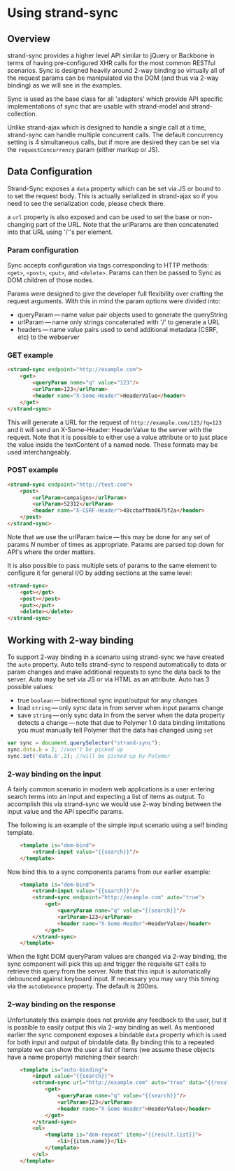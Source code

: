 # Using strand-sync

## Overview

strand-sync provides a higher level API similar to jQuery or Backbone in terms of having pre-configured XHR calls for the most common RESTful scenarios. Sync is designed heavily around 2-way binding so virtually all of the request params can be manipulated via the DOM (and thus via 2-way binding) as we will see in the examples.

Sync is used as the base class for all 'adapters' which provide API specific implementations of sync that are usable with strand-model and strand-collection.

Unlike strand-ajax which is designed to handle a single call at a time, strand-sync can handle multiple concurrent calls. The default concurrency setting is 4 simultaneous calls, but if more are desired they can be set via the `requestConcurrency` param (either markup or JS).

## Data Configuration

Strand-Sync exposes a `data` property which can be set via JS or bound to to set the request body. This is actually serialized in strand-ajax so if you need to see the serialization code, please check there.

a `url` property is also exposed and can be used to set the base or non-changing part of the URL.  Note that the urlParams are then concatenated into that URL using '/''s per element.

### Param configuration

Sync accepts configuration via tags corresponding to HTTP methods: `<get>`, `<post>`, `<put>`, and `<delete>`. Params can then be passed to Sync as DOM children of those nodes.

Params were designed to give the developer full flexibility over crafting the request arguments. With this in mind the param options were divided into:

* queryParam&thinsp;&mdash;&thinsp;name value pair objects used to generate the queryString
* urlParam&thinsp;&mdash;&thinsp;name only strings concatenated with '/' to generate a URL
* headers&thinsp;&mdash;&thinsp;name value pairs used to send additional metadata (CSRF, etc) to the webserver

### GET example

```html
<strand-sync endpoint="http://example.com">
	<get>
		<queryParam name="q" value="123"/>
		<urlParam>123</urlParam>
		<header name="X-Some-Header">HeaderValue</header>
	</get>
</strand-sync>
```

This will generate a URL for the request of `http://example.com/123/?q=123` and it will send an X-Some-Header: HeaderValue to the server with the request. Note that it is possible to either use a value attribute or to just place the value inside the textContent of a named node. These formats may be used interchangeably.

### POST example
```html
<strand-sync endpoint="http://test.com">
	<post>
		<urlParam>campaigns</urlParam>
		<urlParam>52312</urlParam>
		<header name="X-CSRF-Header">48ccbaffbb0675f2a</header>
	</post>
</strand-sync>
```

Note that we use the urlParam twice&thinsp;&mdash;&thinsp;this may be done for any set of params _N_ number of times as appropriate. Params are parsed top down for API's where the order matters.

It is also possible to pass multiple sets of params to the same element to configure it for general I/O by adding sections at the same level:

```html
<strand-sync>
	<get></get>
	<post></post>
	<put></put>
	<delete></delete>
</strand-sync>
```

## Working with 2-way binding

To support 2-way binding in a scenario using strand-sync we have created the `auto` property. Auto tells strand-sync to respond automatically to data or param changes and make additional requests to sync the data back to the server. Auto may be set via JS or via HTML as an attribute.  Auto has 3 possible values:

*  true `boolean`&thinsp;&mdash;&thinsp;bidirectional sync input/output for any changes
*  load `string`&thinsp;&mdash;&thinsp;only sync data in from server when input params change
*  save `string`&thinsp;&mdash;&thinsp;only sync data in from the server when the data property detects a change&thinsp;&mdash;&thinsp;note that due to Polymer 1.0 data binding limitations you must manually tell Polymer that the data has changed using `set`

```javascript
var sync = document.querySelector("strand-sync");
sync.data.b = 2; //won't be picked up
sync.set('data.b',2); //will be picked up by Polymer
```

### 2-way binding on the input

A fairly common scenario in modern web applications is a user entering search terms into an input and expecting a list of items as output. To accomplish this via strand-sync we would use 2-way binding between the input value and the API specific params.

The following is an example of the simple input scenario using a self binding template.

```html
	<template is="dom-bind">
		<strand-input value="{{search}}"/>
	</template>
```

Now bind this to a sync components params from our earlier example:

```html
	<template is="dom-bind">
		<strand-input value="{{search}}"/>
		<strand-sync endpoint="http://example.com" auto="true">
			<get>
				<queryParam name="q" value="{{search}}"/>
				<urlParam>123</urlParam>
				<header name="X-Some-Header">HeaderValue</header>
			</get>
		</strand-sync>
	</template>
```

When the light DOM queryParam values are changed via 2-way binding, the sync component will pick this up and trigger the requisite `GET` calls to retrieve this query from the server. Note that this input is automatically debounced against keyboard input. If necessary you may vary this timing via the `autoDebounce` property. The default is 200ms.

### 2-way binding on the response

Unfortunately this example does not provide any feedback to the user, but it is possible to easily output this via 2-way binding as well. As mentioned earlier the sync component exposes a bindable `data` property which is used for both input and output of bindable data. By binding this to a repeated template we can show the user a list of items (we assume these objects have a name property) matching their search:

```html
	<template is="auto-binding">
		<input value="{{search}}">
		<strand-sync url="http://example.com" auto="true" data="{{result}}">
			<get>
				<queryParam name="q" value="{{search}}"/>
				<urlParam>123</urlParam>
				<header name="X-Some-Header">HeaderValue</header>
			</get>
		</strand-sync>
		<ul>
			<template is="dom-repeat" items="{{result.list}}">
				<li>{{item.name}}</li>
			</template>
		</ul>		
	</template>
```
